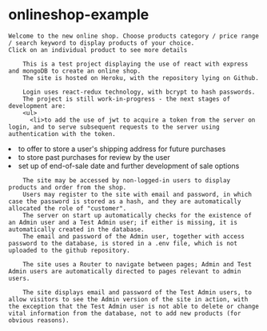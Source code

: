 # onlineshop-example

    Welcome to the new online shop. Choose products category / price range / search keyword to display products of your choice.
	Click on an individual product to see more details
    
        This is a test project displaying the use of react with express and mongoDB to create an online shop.
        The site is hosted on Heroku, with the repository lying on Github.

        Login uses react-redux technology, with bcrypt to hash passwords.
        The project is still work-in-progress - the next stages of development are:
        <ul>
          <li>to add the use of jwt to acquire a token from the server on login, and to serve subsequent requests to the server using authentication with the token.
</li>
<li>to offer to store a user's shipping address for future purchases</li>
<li>to store past purchases for review by the user</li>
<li>set up of end-of-sale date and further development of sale options</li>
        </ul>
         
        The site may be accessed by non-logged-in users to display products and order from the shop.
        Users may register to the site with email and password, in which case the password is stored as a hash, and they are automatically allocated the role of "customer".
        The server on start up automatically checks for the existence of an Admin user and a Test Admin user; if either is missing, it is automatically created in the database.
        The email and password of the Admin user, together with access password to the database, is stored in a .env file, which is not uploaded to the github repository.

        The site uses a Router to navigate between pages; Admin and Test Admin users are automatically directed to pages relevant to admin users.

        The site displays email and password of the Test Admin users, to allow visitors to see the Admin version of the site in action, with the exception that the Test Admin user is not able to delete or change vital information from the database, not to add new products (for obvious reasons).

    
